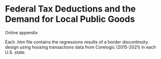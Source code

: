 # Federal Tax Deductions and the Demand for Local Public Goods
Online appendix

Each .htm file contains the regressions results of a border discontinuity design using housing transactions data from Corelogic (2015-2021) in each U.S. state.  
